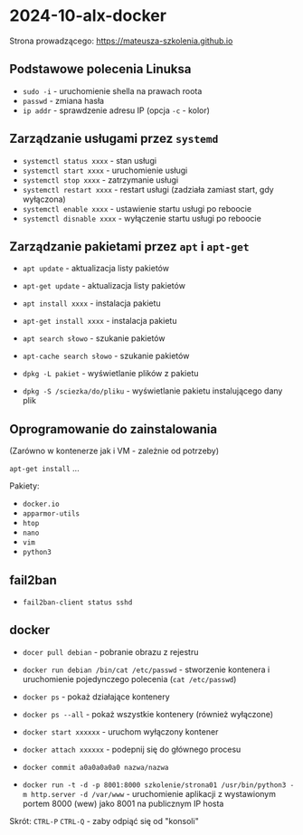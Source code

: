 # 2024-10-alx-docker

Strona prowadzącego: <https://mateusza-szkolenia.github.io>

## Podstawowe polecenia Linuksa

- `sudo -i` - uruchomienie shella na prawach roota
- `passwd` - zmiana hasła
- `ip addr` - sprawdzenie adresu IP (opcja `-c` - kolor)


## Zarządzanie usługami przez `systemd`

- `systemctl status xxxx` - stan usługi
- `systemctl start xxxx` - uruchomienie usługi
- `systemctl stop xxxx` - zatrzymanie usługi
- `systemctl restart xxxx` - restart usługi (zadziała zamiast start, gdy wyłączona)
- `systemctl enable xxxx` - ustawienie startu usługi po reboocie
- `systemctl disnable xxxx` - wyłączenie startu usługi po reboocie

## Zarządzanie pakietami przez `apt` i `apt-get`

- `apt update` - aktualizacja listy pakietów
- `apt-get update` - aktualizacja listy pakietów
- `apt install xxxx` - instalacja pakietu
- `apt-get install xxxx` - instalacja pakietu
- `apt search słowo` - szukanie pakietów
- `apt-cache search słowo` - szukanie pakietów

- `dpkg -L pakiet` - wyświetlanie plików z pakietu
- `dpkg -S /sciezka/do/pliku` - wyświetlanie pakietu instalującego dany plik

## Oprogramowanie do zainstalowania

(Zarówno w kontenerze jak i VM - zależnie od potrzeby)

`apt-get install` ...

Pakiety:
- `docker.io`
- `apparmor-utils`
- `htop`
- `nano`
- `vim`
- `python3`

## fail2ban

- `fail2ban-client status sshd`

## docker

- `docer pull debian` - pobranie obrazu z rejestru
- `docker run debian /bin/cat /etc/passwd` - stworzenie kontenera i uruchomienie pojedynczego polecenia (`cat /etc/passwd`)

- `docker ps` - pokaż działające kontenery
- `docker ps --all` - pokaż wszystkie kontenery (również wyłączone)

- `docker start xxxxxx` - uruchom wyłączony kontener
- `docker attach xxxxxx` - podepnij się do głównego procesu

- `docker commit a0a0a0a0a0 nazwa/nazwa`

- `docker run -t -d -p 8001:8000 szkolenie/strona01 /usr/bin/python3 -m http.server -d /var/www` - uruchomienie aplikacji z wystawionym portem 8000 (wew) jako 8001 na publicznym IP hosta


Skrót: `CTRL-P` `CTRL-Q` - zaby odpiąć się od "konsoli"

